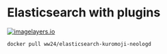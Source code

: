Elasticsearch with plugins
===

[![imagelayers.io][imagelayers-img]][imagelayers-url]

```
docker pull ww24/elasticsearch-kuromoji-neologd
```

[imagelayers-url]: https://imagelayers.io/?images=ww24/elasticsearch-kuromoji-neologd:latest
[imagelayers-img]: https://badge.imagelayers.io/ww24/elasticsearch-kuromoji-neologd:latest.svg
